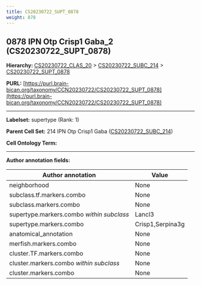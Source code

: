 ```yaml
---
title: CS20230722_SUPT_0878
weight: 878
---
```

## 0878 IPN Otp Crisp1 Gaba_2 (CS20230722_SUPT_0878)
<b>Hierarchy: </b>
[CS20230722_CLAS_20](../CS20230722_CLAS_20) >
[CS20230722_SUBC_214](../CS20230722_SUBC_214) >
[CS20230722_SUPT_0878](../CS20230722_SUPT_0878)

**PURL:** [https://purl.brain-bican.org/taxonomy/CCN20230722/CS20230722_SUPT_0878](https://purl.brain-bican.org/taxonomy/CCN20230722/CS20230722_SUPT_0878)

---


**Labelset:** supertype (Rank: 1)

**Parent Cell Set:** 214 IPN Otp Crisp1 Gaba ([CS20230722_SUBC_214](../CS20230722_SUBC_214))



**Cell Ontology Term:** 

[MARKER GENES.]: #


---

[TRANSFERRED ANNOTATIONS.]: #


[AUTHOR ANNOTATION FIELDS.]: #


**Author annotation fields:**

| Author annotation | Value |
|-------------------|-------|
|neighborhood|None|
|subclass.tf.markers.combo|None|
|subclass.markers.combo|None|
|supertype.markers.combo _within subclass_|Lancl3|
|supertype.markers.combo|Crisp1,Serpina3g|
|anatomical_annotation|None|
|merfish.markers.combo|None|
|cluster.TF.markers.combo|None|
|cluster.markers.combo _within subclass_|None|
|cluster.markers.combo|None|
